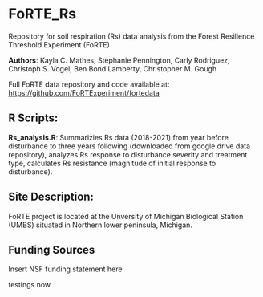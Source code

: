 # FoRTE_Rs
Repository for soil respiration (Rs) data analysis from the Forest Resilience Threshold Experiment (FoRTE)

**Authors**: Kayla C. Mathes, Stephanie Pennington, Carly Rodriguez, Christoph S. Vogel, Ben Bond Lamberty, Christopher M. Gough 

Full FoRTE data repository and code available at: https://github.com/FoRTExperiment/fortedata

## R Scripts: 

**Rs_analysis.R**: Summarizies Rs data (2018-2021) from year before disturbance to three years following (downloaded from google drive data repository), analyzes Rs response to disturbance severity and treatment type, calculates Rs resistance (magnitude of initial response to disturbance). 

## Site Description: 

FoRTE project is located at the Unversity of Michigan Biological Station (UMBS) situated in Northern lower peninsula, Michigan. 

## Funding Sources 

Insert NSF funding statement here 

testings now
